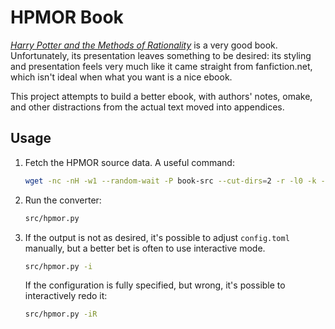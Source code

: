 # HPMOR Book

[_Harry Potter and the Methods of Rationality_](http://www.hpmor.com/) is a very good book. Unfortunately, its presentation leaves something to be desired: its styling and presentation feels very much like it came straight from fanfiction.net, which isn't ideal when what you want is a nice ebook.

This project attempts to build a better ebook, with authors' notes, omake, and other distractions from the actual text moved into appendices.

## Usage

1. Fetch the HPMOR source data. A useful command:

    ```sh
    wget -nc -nH -w1 --random-wait -P book-src --cut-dirs=2 -r -l0 -k -m -Dwww.hpmor.com -Ichapter --adjust-extension http://www.hpmor.com/chapter/1
    ```

2. Run the converter:

    ```sh
    src/hpmor.py
    ```

3. If the output is not as desired, it's possible to adjust `config.toml` manually, but a better bet is often to use interactive mode.

    ```sh
    src/hpmor.py -i
    ```

    If the configuration is fully specified, but wrong, it's possible to interactively redo it:

    ```sh
    src/hpmor.py -iR
    ```
